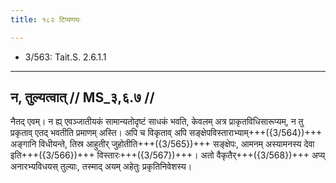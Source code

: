 ```yaml
---
title: १८२ टिप्पणयः

---
```

- 3/563: Tait.S. 2.6.1.1

____________________________________________


## न, तुल्यत्वात् // MS_३,६.७ //

नैतद् एवम्। न ह्य् एवञ्जातीयकं सामान्यतोदृष्टं साधकं भवति, केवलम् अत्र प्राकृतविधिसारूप्यम्, न तु प्रकृताव् एतद् भवतीति प्रमाणम् अस्ति। अपि च विकृताव् अपि सङ्क्षेपविस्ताराभ्याम्+++({3/564})+++ अङ्गानि विधीयन्ते, तिस्र आहुतीर् जुहोतीति+++({3/565})+++ सङ्क्षेपः, आमनम् अस्यामनस्य देवा इति+++({3/566})+++ विस्तारः+++({3/567})+++। अतो वैकृतैर्+++({3/568})+++ अप्य् अनारभ्यविधयस् तुल्याः, तस्माद् अयम् अहेतुः प्रकृतिनिवेशस्य।